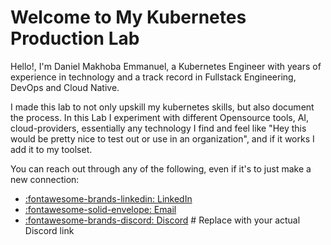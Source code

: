 # Welcome to My Kubernetes Production Lab

Hello!, I'm Daniel Makhoba Emmanuel, a Kubernetes Engineer with years of experience in technology and a track record in Fullstack Engineering, DevOps and Cloud Native. 

I made this lab to not only upskill my kubernetes skills, but also document the process. In this Lab I experiment with different Opensource tools, AI, cloud-providers, essentially any technology I find and feel like "Hey this would be pretty nice to test out or use in an organization", and if it works I add it to my toolset.

You can reach out through any of the following, even if it's to just make a new connection:

* [:fontawesome-brands-linkedin: LinkedIn](https://www.linkedin.com/in/danielmakhobaemmanuel)
* [:fontawesome-solid-envelope: Email](mailto:iamdanielemmanuelmark5@gmail.com)
* [:fontawesome-brands-discord: Discord](https://discordapp.com/users/YOUR_DISCORD_USERNAME_OR_ID) # Replace with your actual Discord link
